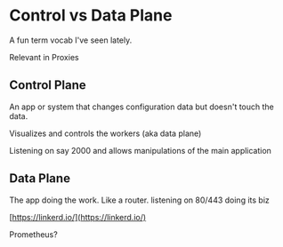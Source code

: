 # Control vs Data Plane

A fun term vocab I've seen lately.

Relevant in Proxies

## Control Plane

An app or system that changes configuration data but doesn't touch the data.

Visualizes and controls the workers \(aka data plane\)

Listening on say 2000 and allows manipulations of the main application

## Data Plane

The app doing the work. Like a router. listening on 80/443 doing its biz

[https://linkerd.io/](https://linkerd.io/)

Prometheus?

